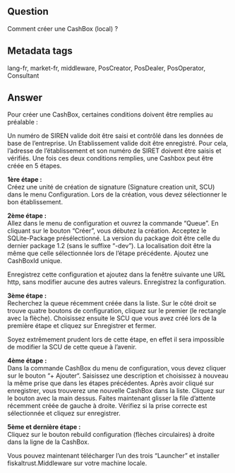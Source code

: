 ## Question
Comment créer une CashBox (local) ?

## Metadata tags
lang-fr, market-fr, middleware, PosCreator, PosDealer, PosOperator, Consultant

## Answer
Pour créer une CashBox, certaines conditions doivent être remplies au préalable : 

Un numéro de SIREN valide doit être saisi et contrôlé dans les données de base de l’entreprise.
Un Etablissement valide doit être enregistré. Pour cela, l’adresse de l’établissement et son numéro de SIRET doivent être saisis et vérifiés. 
Une fois ces deux conditions remplies, une Cashbox peut être créée en 5 étapes. 

**1ère étape :**<br>Créez une unité de création de signature (Signature creation unit, SCU) dans le menu Configuration. Lors de la création, vous devez sélectionner le bon établissement. 

**2ème étape :**<br>Allez dans le menu de configuration et ouvrez la commande “Queue”. En cliquant sur le bouton “Créer”, vous débutez la création. Acceptez le SQLite-Package présélectionné. La version du package doit être celle du dernier package 1.2 (sans le suffixe “-dev”). La localisation doit être la même que celle sélectionnée lors de l’étape précédente. Ajoutez une CashBoxId unique. 

Enregistrez cette configuration et ajoutez dans la fenêtre suivante une URL http, sans modifier aucune des autres valeurs. Enregistrez la configuration. 

**3ème étape :**<br>Recherchez la queue récemment créée dans la liste. Sur le côté droit se trouve quatre boutons de configuration, cliquez sur le premier (le rectangle avec la flèche). Choisissez ensuite le SCU que vous avez créé lors de la première étape et cliquez sur Enregistrer et fermer. 

Soyez extrêmement prudent lors de cette étape, en effet il sera impossible de modifier la SCU de cette queue à l’avenir. 

**4ème étape :**<br>
Dans la commande CashBox du menu de configuration, vous devez cliquer sur le bouton “+ Ajouter“. Saisissez une description et choisissez à nouveau la même prise que dans les étapes précédentes. Après avoir cliqué sur enregistrer, vous trouverez une nouvelle CashBox dans la liste. Cliquez sur le bouton avec la main dessus. Faites maintenant glisser la file d’attente récemment créée de gauche à droite. Vérifiez si la prise correcte est sélectionnée et cliquez sur enregistrer. 

**5ème et dernière étape :**<br>
Cliquez sur le bouton rebuild configuration (flèches circulaires) à droite dans la ligne de la CashBox. 

Vous pouvez maintenant télécharger l’un des trois “Launcher” et installer fiskaltrust.Middleware sur votre machine locale. 
